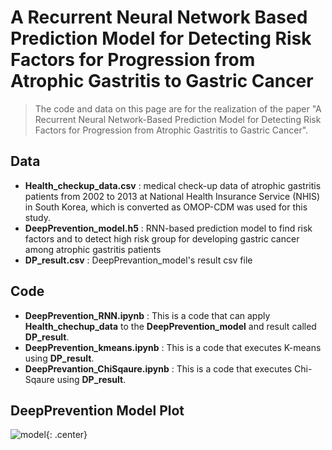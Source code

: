 # A Recurrent Neural Network Based Prediction Model for Detecting Risk Factors for Progression from Atrophic Gastritis to Gastric Cancer 


>The code and data on this page are for the realization of the paper "A Recurrent Neural Network-Based Prediction Model for Detecting Risk Factors for Progression from Atrophic Gastritis to Gastric Cancer".


## Data
- **Health_checkup_data.csv** : medical check-up data of atrophic gastritis patients from 2002 to 2013 at National Health Insurance Service (NHIS) in South Korea, which is converted as OMOP-CDM was used for this study.
- **DeepPrevention_model.h5** : RNN-based prediction model to find risk factors and to detect high risk group for developing gastric cancer among atrophic gastritis patients
- **DP_result.csv** : DeepPrevantion_model's result csv file

## Code
- **DeepPrevention_RNN.ipynb** : This is a code that can apply **Health_chechup_data** to the **DeepPrevention_model** and result called **DP_result**.
- **DeepPrevention_kmeans.ipynb** : This is a code that executes K-means using **DP_result**.
- **DeepPrevantion_ChiSqaure.ipynb** : This is a code that executes Chi-Sqaure using **DP_result**.


## DeepPrevention Model Plot


 ![model](https://user-images.githubusercontent.com/66989777/122944524-dcfade80-d3b2-11eb-8d65-e36373f00d39.png){: .center}
